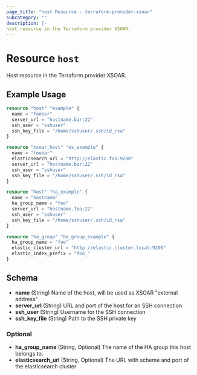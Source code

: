```yaml
---
page_title: "host Resource - terraform-provider-xsoar"
subcategory: ""
description: |-
host resource in the Terraform provider XSOAR.
---
```


# Resource `host`

Host resource in the Terraform provider XSOAR.

## Example Usage

```terraform
resource "host" "example" {
  name = "foobar"
  server_url = "hostname.bar:22"
  ssh_user = "sshuser"
  ssh_key_file = "/home/sshuser/.ssh/id_rsa"
}

resource "xsoar_host" "es_example" {
  name = "foobar"
  elasticsearch_url = "http://elastic.foo:9200"
  server_url = "hostname.bar:22"
  ssh_user = "sshuser"
  ssh_key_file = "/home/sshuser/.ssh/id_rsa"
}

resource "host" "ha_example" {
  name = "hostname"
  ha_group_name = "foo"
  server_url = "hostname.foo:22"
  ssh_user = "sshuser"
  ssh_key_file = "/home/sshuser/.ssh/id_rsa"
}

resource "ha_group" "ha_group_example" {
  ha_group_name = "foo"
  elastic_cluster_url = "http://elastic.cluster.local:9200"
  elastic_index_prefix = "foo_"
}
```

## Schema
- **name** (String) Name of the host, will be used as XSOAR "external address"
- **server_url** (String) URL and port of the host for an SSH connection
- **ssh_user** (String) Username for the SSH connection
- **ssh_key_file** (String) Path to the SSH private key

### Optional
- **ha_group_name** (String, Optional) The name of the HA group this host belongs to.
- **elasticsearch_url** (String, Optional) The URL with scheme and port of the elasticsearch cluster


